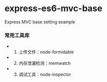 # express-es6-mvc-base

Express MVC base setting example

### 常用工具库

- 1. 上传文件：node-formidable
- 2. 内存泄漏检测：memwatch
- 3. 调试工具：node-inspector
